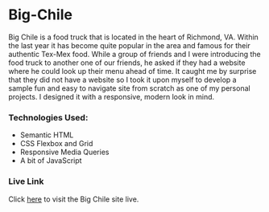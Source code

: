 # Big-Chile
Big Chile is a food truck that is located in the heart of Richmond, VA. Within the last year it has become quite popular in the area and famous for their authentic Tex-Mex food. While a group of friends and I were introducing the food truck to another one of our friends, he asked if they had a website where he could look up their menu ahead of time. It caught me by surprise that they did not have a website so I took it upon myself to develop a sample fun and easy to navigate site from scratch as one of my personal projects. I designed it with a responsive, modern look in mind.

### Technologies Used:
- Semantic HTML
- CSS Flexbox and Grid
- Responsive Media Queries
- A bit of JavaScript

### Live Link
Click [here](https://shaheer-bigchile.netlify.app/) to visit the Big Chile site live.
